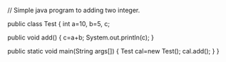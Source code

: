 // Simple java program to adding two integer.

public class Test
{
  int a=10, b=5, c;
  
  public void add()
  {
    c=a+b;
    System.out.println(c);
  }
  
  public static void main(String args[])
  {
    Test cal=new Test();
    cal.add();
  }
}
